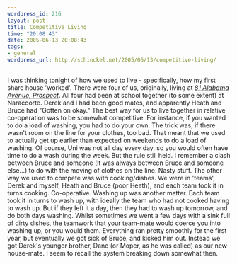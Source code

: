 ```yaml
--- 
wordpress_id: 216
layout: post
title: Competitive Living
time: "20:08:43"
date: 2005-06-13 20:08:43
tags: 
- general
wordpress_url: http://schinckel.net/2005/06/13/competitive-living/
---
```

I was thinking tonight of how we used to live - specifically, how my first share house 'worked'. There were four of us, originally, living at _[81 Alabama Avenue, Prospect][1]_. All four had been at school together (to some extent) at Naracoorte. Derek and I had been good mates, and apparently Heath and Bruce had "Gotten on okay." The best way for us to live together in relative co-operation was to be somewhat competitive. For instance, if you wanted to do a load of washing, you had to do your own. The trick was, if there wasn't room on the line for your clothes, too bad. That meant that we used to actually get up earlier than expected on weekends to do a load of washing. Of course, Uni was not all day every day, so you would often have time to do a wash during the week. But the rule still held. I remember a clash between Bruce and someone (it was always between Bruce and someone else...) to do with the moving of clothes on the line. Nasty stuff. The other way we used to compete was with cooking/dishes. We were in 'teams', Derek and myself, Heath and Bruce (poor Heath), and each team took it in turns cooking. Co-operative. Washing up was another matter. Each team took it in turns to wash up, with ideally the team who had not cooked having to wash up. But if they left it a day, then they had to wash up tomorrow, and do both days washing. Whilst sometimes we went a few days with a sink full of dirty dishes, the teamwork that your team-mate would coerce you into washing up, or you would them. Everything ran pretty smoothly for the first year, but eventually we got sick of Bruce, and kicked him out. Instead we got Derek's younger brother, Dane (or Moper, as he was called) as our new house-mate. I seem to recall the system breaking down somewhat then. 

   [1]: http://www.whereis.com/whereis/mapping/geocodeAddress.do?advertiserId=&streetNumber=81&streetName=Alabama&poiType=&suburb=Prospect&state=South+Australia&x=43&y=15

